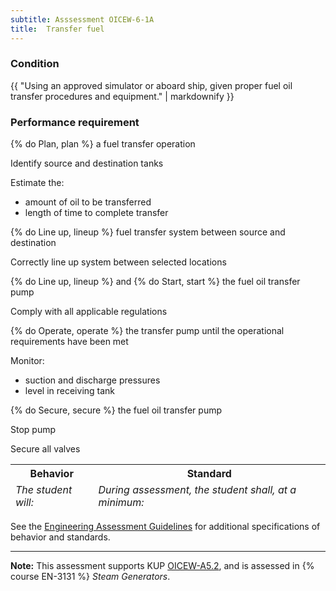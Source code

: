 ```yaml
---
subtitle: Asssessment OICEW-6-1A
title:  Transfer fuel
---
```




### Condition

{{ "Using an approved simulator or aboard ship, given proper fuel oil transfer procedures and equipment." | markdownify }}

### Performance requirement 

<table width='100%' class='Guidelines'>
 <thead>
 <tr>
     <th class='thirty'>Behavior</th>
     <th class='seventy'>Standard</th>
 </tr>
 <tr>
     <td><em>The student will:</em></td>
     <td><em>During assessment, the student shall, at a minimum:</em></td>
 </tr>
 </thead>
 <tbody>


<!--rowstart-->

{% do Plan, plan %} a fuel transfer operation

<!--cellbreak-->

Identify source and destination tanks

Estimate the:

* amount of oil to be transferred
* length of time to complete transfer

<!--rowend-->


<!--rowstart-->

{% do Line up, lineup %} fuel transfer system between source and destination

<!--cellbreak-->

Correctly line up  system between selected locations

<!--rowend-->


<!--rowstart-->

{% do Line up, lineup %} and {% do Start, start %} the fuel oil transfer pump

<!--cellbreak-->

Comply with all applicable regulations

<!--rowend-->


<!--rowstart-->

{% do Operate, operate %} the transfer pump until the operational requirements have been met

<!--cellbreak-->

Monitor:

* suction and discharge pressures
* level in receiving tank

<!--rowend-->


<!--rowstart-->

{% do Secure, secure %} the fuel oil transfer pump

<!--cellbreak-->

Stop pump

Secure all valves

<!--rowend-->


 </tbody>
 </table>



See the [Engineering Assessment Guidelines](guidelines) for additional specifications of behavior and standards.


*****

**Note:** This assessment supports KUP [OICEW-A5.2]({{site.baseurl}}/tables/31.html#OICEW-A5.2), and is assessed in  {% course  EN-3131 %}  *Steam Generators*. 

